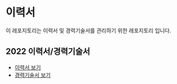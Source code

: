 # 이력서
이 레포지토리는 이력서 및 경력기술서를 관리하기 위한 레포지토리 입니다.

## 2022 이력서/경력기술서

* [이력서 보기](https://github.com/eagle-25/resume/blob/main/pdf/2022%20%EC%9D%B4%EB%A0%A5%EC%84%9C.pdf)
* [경력기술서 보기](https://github.com/eagle-25/resume/blob/main/pdf/2022%20%EA%B2%BD%EB%A0%A5%EA%B8%B0%EC%88%A0%EC%84%9C.pdf)

